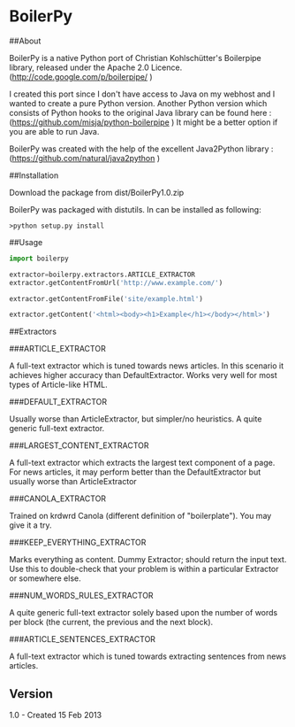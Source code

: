 # BoilerPy

##About

BoilerPy is a native Python port of Christian Kohlschütter's Boilerpipe library, released under the Apache 2.0 Licence. (http://code.google.com/p/boilerpipe/
)

I created this port since I don't have access to Java on my webhost and I wanted to create a pure Python version.  Another Python version which consists of Python hooks to the original Java library can be found here : (https://github.com/misja/python-boilerpipe
)  It might be a better option if you are able to run Java.

BoilerPy was created with the help of the excellent Java2Python library :(https://github.com/natural/java2python
)


##Installation

Download the package from dist/BoilerPy1.0.zip

BoilerPy was packaged with distutils.  In can be installed as following:

```
>python setup.py install
```

##Usage

```python
import boilerpy

extractor=boilerpy.extractors.ARTICLE_EXTRACTOR
extractor.getContentFromUrl('http://www.example.com/')

extractor.getContentFromFile('site/example.html')

extractor.getContent('<html><body><h1>Example</h1></body></html>')

```

##Extractors

###ARTICLE_EXTRACTOR

A full-text extractor which is tuned towards news articles. In this scenario it achieves higher accuracy than DefaultExtractor. Works very well for most types of Article-like HTML.


###DEFAULT_EXTRACTOR

Usually worse than ArticleExtractor, but simpler/no heuristics.  A quite generic full-text extractor. 


###LARGEST_CONTENT_EXTRACTOR

A full-text extractor which extracts the largest text component of a page.  For news articles, it may perform better than the DefaultExtractor but usually worse than ArticleExtractor


###CANOLA_EXTRACTOR

Trained on krdwrd Canola (different definition of "boilerplate"). You may give it a try.


###KEEP_EVERYTHING_EXTRACTOR

Marks everything as content. Dummy Extractor; should return the input text. Use this to double-check that your problem is within a particular Extractor or somewhere else.


###NUM_WORDS_RULES_EXTRACTOR

A quite generic full-text extractor solely based upon the number of words per block (the current, the previous and the next block).


###ARTICLE_SENTENCES_EXTRACTOR

A full-text extractor which is tuned towards extracting sentences from news articles.

## Version

1.0 - Created 15 Feb 2013